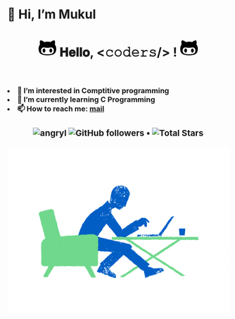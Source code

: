 <h1>👋 Hi, I’m Mukul<h1/>
 <h1 align="center">
  <a target="_blank">
    <img src="https://github.com/muKul0099/muKul0099/blob/main/25471.png" width="40px" style="max-width:100%;">
  </a>
  𝐇𝐞𝐥𝐥𝐨, &lt;𝚌𝚘𝚍𝚎𝚛𝚜/&gt; !
  <a target="_blank">
    <img src="https://github.com/muKul0099/muKul0099/blob/main/25471.png" width="40px" />
  </a>
</h1>
<br/>
  <h3>
<li>👀 I’m interested in Comptitive programming<l/>
<li>🌱 I’m currently learning C Programming<l/>
<li>📫 How to reach me:  <a href="mailto: mukuldeep63@gmail.com">mail</a><l/>
<h3/>
 
 
  <p align="center">  
  <img src="https://komarev.com/ghpvc/?username=angryl" alt="angryl" />
  <img alt="GitHub followers" src="https://img.shields.io/github/followers/angryl?label=Followers&style=social"> •   
  <img src="https://img.shields.io/github/stars/angryl?label=Stars" alt="Total Stars">
</p>


 <img src="https://github.com/muKul0099/muKul0099/blob/main/peopleworking.gif" align=right>
 
 
 




<br/>

<!---
muKul0099/muKul0099 is a ✨ special ✨ repository because its `README.md` (this file) appears on your GitHub profile.
You can click the Preview link to take a look at your changes.
--->
